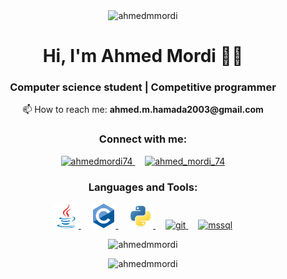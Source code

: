 <div align="center">
    <img src="https://komarev.com/ghpvc/?username=ahmedmmordi&label=Profile%20views&color=0e75b6&style=flat" alt="ahmedmmordi" />
</div>

<h1 align="center">Hi, I'm Ahmed Mordi 👨‍💻</h1>

<h3 align="center">Computer science student | Competitive programmer</h3>

<p align="center">
    📫 How to reach me: <strong>ahmed.m.hamada2003@gmail.com</strong>
</p>

<h3 align="center">Connect with me:</h3>

<p align="center">
    <a href="https://linkedin.com/in/ahmedmordi74" target="_blank">
        <img src="https://raw.githubusercontent.com/rahuldkjain/github-profile-readme-generator/master/src/images/icons/Social/linked-in-alt.svg" alt="ahmedmordi74" height="30" width="40" />
    </a>
    &nbsp;&nbsp;&nbsp;
    <a href="https://codeforces.com/profile/ahmed_mordi_74" target="blank">
        <img src="https://raw.githubusercontent.com/rahuldkjain/github-profile-readme-generator/master/src/images/icons/Social/codeforces.svg" alt="ahmed_mordi_74" height="30" width="40" />
    </a>
</p>

<h3 align="center">Languages and Tools:</h3>

<p align="center">
    <a href="https://www.java.com" target="_blank" rel="noreferrer">
        <img src="https://raw.githubusercontent.com/devicons/devicon/master/icons/java/java-original.svg" alt="java" width="40" height="40"/>
    </a>
    &nbsp;&nbsp;&nbsp;
    <a href="https://www.cprogramming.com/" target="_blank" rel="noreferrer">
        <img src="https://raw.githubusercontent.com/devicons/devicon/master/icons/c/c-original.svg" alt="c" width="40" height="40" />
    </a>
    &nbsp;&nbsp;&nbsp;
    <a href="https://www.python.org" target="_blank" rel="noreferrer">
        <img src="https://raw.githubusercontent.com/devicons/devicon/master/icons/python/python-original.svg" alt="python" width="40" height="40" />
    </a>
    &nbsp;&nbsp;&nbsp;
    <a href="https://git-scm.com/" target="_blank" rel="noreferrer">
        <img src="https://www.vectorlogo.zone/logos/git-scm/git-scm-icon.svg" alt="git" width="40" height="40"/>
    </a>
    &nbsp;&nbsp;&nbsp;
    <a href="https://www.microsoft.com/en-us/sql-server" target="_blank" rel="noreferrer">
        <img src="https://www.svgrepo.com/show/303229/microsoft-sql-server-logo.svg" alt="mssql" width="40" height="40"/>
    </a>
</p>

<p align="center">
    <img src="https://github-readme-stats.vercel.app/api?username=ahmedmmordi&show_icons=true&locale=en" alt="ahmedmmordi" />
</p>

<p align="center">
    <img src="https://github-readme-stats.vercel.app/api/top-langs?username=ahmedmmordi&show_icons=true&locale=en&layout=compact" alt="ahmedmmordi" />
</p>
